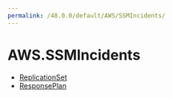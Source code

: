 ```yaml
---
permalink: /48.0.0/default/AWS/SSMIncidents/
---
```


# AWS.SSMIncidents



* [ReplicationSet](ReplicationSet.md)
* [ResponsePlan](ResponsePlan.md)